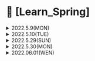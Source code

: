 # 📌 [Learn_Spring]



<details>
<summary> 2022.5.9(MON) </summary>

<div markdown = "1">

## 📝Intellij 단축키

- Alt + 1  : 키를 누르면 프로젝트창으로 포커스를 옮김 
- Space : 프로젝트 창에서 클래스 파일에 Space를 누르면 미리보기 기능을 제공
- ctrl + shift + F12 : 에디터 창을 최대로 키우기
- ctrl + tab : 에디터 창 이동 
- ctrl + alt +Insert : 에디터에서 새 파일 생성
- alt + Insert : 프로젝트 창에서 새 파일 생성
- ctrl + 방향키 : 단어단위 이동
- home, end : 라인 시작/끝 이동
- page up, page down : 페이지 위/아래 이동
- ctrl + w , ctrl + shift + w : 코드 선택영역 확장 / 축소
- ctrl + /, ctrl + shift + / : 한 줄 주석 / 블록 주석
- ctrl + alt + i : 자동 인덴트 처리
- ctrl + B : 코드의 사용처를 알 수 있음
- ctrl + shift + F : 경로내 검색 ( 코드 검색 유용 )
- shift 2번 : 전체 검색 ( IntelliJ 기능 찾을 때 유용 )
- ctlr + E : 최근에 열었던 파일 열기
- ctrl + J : Live template  ex) psvm, sout
- alt + enter : Quick fix
- F2, shift + F2 : 코드 별 이슈로 이동
- ctrl + alt + O : Import 최적화
- alt +Ins : 코드 생성 
- ctrl + o, ctrl + I : 메소드 자동완성 (override, implement)
- shift + ctrl + enter : 구문 자동완성 
- ctrl 2번 : Run anything
- ctrl + shift + F10, shift + F10 : 에디터 실행, 실행
- ctrl + F2 : 실행 중지
- ctrl +D, ctrl + y : 라인 복사, 라인 삭제
- ctrl + P : 메소드의 파라미터를 알 수 있음 
- ctrl + shift + i : 메소드의 간단한 정의를 볼 수 있음  
</div>
</details>

<details>
<summary> 2022.5.10(TUE) </summary>
<div markdown = "1">
    
## 📝 IntelliJ 단축키 응용
    
 ### 테스트 코드
 - alt + entet : 생성
 - ctrl + shift + T : 테스트 코드 이동
 - ctrl + shift + F10 : 선택된 테스트 실행
 - ctrl + F2 : 실행 중지
   
  ### 리팩토링
  - F6 : 클래스 이동
  - ctrl + shift + F6 : 타입 변경 ( 메소드와 파라미터 둘다에 적용가능 )
  - ctrl +F6 : 메소드 시그니처 변경 ( 메소드 시그니처는 메소드의 반환 값, 타입 파라미터, 파라미터 등 )
  - shift + F6 : 변수 이름 변경
  - ctrl + alt + shift + T : 리팩토링에 관련된 메소드들을 볼 수 있음
    
  ### 디버깅
  - ctrl + F8 : 브레이크 포인트 설정
  - ctrl + shift + F8 : 브레이크 포인트 보기 
  - shift + F9 : 디버깅 모드 실행
  - F7 : step into ( 코드의 정의 및 함수 내부로 들어감 )
  - F8 : step over ( 다음 줄의 코드를 바로 실행 )
  - F9 : Resume Program ( 다음 브레이크 포인트로 이동 )
   
  ### Git
  - alt + ` : 사용할 수 있는 Git 메소드를 보여줌
  
## 📝 Todo List 만들기
  
 ### 필요 기능
  - Todo 아이템 추가 : POST method 활용, body에 뭘 추가할지 title 필요 , end point = /
  - 전체 Todo 리스트 조회 : GET method 활용, end point = /
  - Todo 아이템 조회 : GET method 활용, end point = /{:id}
  - Todo 아이템 수정 : PATCH method 활용 , body에 수정할 내용 ,end point = /{:id}
  - 전체 Todo 리스트 삭제 : DELETE method 활용, end point = /
  - Todo 아이템 하나 삭제 : DELETE method 활용, end point = /{:id}

  </div>
 </details>
    

<details>
<summary> 2022.5.29(SUN) </summary>
<div markdown = "1">

<details>
  <summary> 📝 객체지향 4대 특성 </summary>
  <div markdonw = "2">
     
### 1. 캡슐화
- 객체의 속성을 보호학 위해서 사용
- 속성이 선언되었으나, 해당 속성으 상태를 변경하는 method가 없으면 잘못 선언된 속성
- 실물 객체으 기능으 모두 제공
- 각각의 method는 서로 관련이 있어야 함
- 객체 안의 method는 객체 안으 속성을 처리행 함
- 장점 : 추상화 제공, 재사용성 향상, 유지보수의 효율성 향상, 무결성 제공
- 무결성 : 캡슐화 코딩의 경우 변수는 private, method는 public으로 선언하여 사용하는데public method의 경우 입력된 매개변수를 Validation 후 실행하기때문에 값의 유효성 검증이 가능함

### 2. 상속
- 프로그램 구조에 대한 이해도 향상 : 최상위 클래스의 구조를 보고, 하위 클래스의 동작을 이해할 수 있다.
- 재사용성 향상 : 상속을 이용, 해당 클래스에 필요한 속성 및 메소드를 모두 정의하지 않아도 된다.
- 확정성 향상 : 일관된 형태의 클래스 객체를 추가할 수 있다.
- 유지보수성 향상

### 3. 다형성
- 하나의 개체가 여러 개의 형태로 바뀌는 것

### 4. 추상화
- 객체지향에서의 추상화는 모델링
- 구체적으로 공통적인 부분, 또는 특정 특성을 분리해서 재조합하는 것
  </div>
  </details>
 <details>
  <summary> 📝  객체지향 설계 5원칙 SOLID </summary>
  <div markdonw = "2">

### 응집도와 결합도
- 응집도 : 하나의 모듈 내부에 존재하는 구성 요소들의 기능적 관련성
- 결합도 : 모듈간의 상호 의존 정도
- 좋은 소프트웨어 설계를 위해서는 결합도는 낮추고 응집도는 높여야 한다.

### SRP 단일 책임 원칙
- 어떠한 클래스를 변경해야 하는 이유는 한가지 뿐 이어야 한다.

### OCP (Open Closed Principle) 개방 폐쇄 원칙
- 자신의 확장에는 열려있고, 주변의 변화에 대해서는 닫혀있어야 한다. Ex) JDBC

### LSP 리스코프 치환 원칙
- 서브 타입은 언제나 자신의 기반 타입으로 교체할 수 있어야한다.

### ISP 인터페이스 분리 원칙
- 클라이언트는 자신이 사용하지 않는 method에 의존 관계를 맺으면 안된다.

### DIP 의존 역전 원칙
- 자신보다 변하기 쉬운 것에 의존하지 말아야한다.
   </div>
  </details>

  </div>
  </details>
<details>
    <summary> 2022.5.30(MON) </summary>
    <div markdown = "1">
<details>
<summary> 📝 디자인패턴 </summary>
<div markdown = “2”>
    
- 자주 사용하는 설계 패턴을 정형화 해서 이를 유형별로 가장 최적의 방법으로 개발을 할 수 있도록 정해둔 설계
- 대표적 디자인 패턴 GoF
- 소프트웨어 설계시 기존에 경험이 중요하나 모든 사람들이 경험을 가질 수는 없으므로 지식을 공유하기 위해 나온 GoF( Gang of Four)의 디자인 패턴이다.
- 객체지향 개념에 따른 설계 중 재사용할 경우 유용한 설계를 디자인 패턴으로 정리 해둔 것이다.

### 장점
- 개발자간의 원활한 소통
- 소프트웨어 구조 파악 용이
- 재사용을 통한 개발 시간 단축
- 설계 변경 요쳥에 대한 유여한 대처

### 단점
- 객체지향 설계 / 구현
- 초기 투자 비용 부담

<details>
<summary> GoF의 대표적 3가지 패턴 </summary>
<div markdown = “3”>
    
#### 1. 생성 패턴
- 객체를 생성하는 것과 관련된 패턴
- 객체의 생성과 변경이 전체 시스템에 미치는 영향을 최소화, 코드의 유연성 향상

* Factory Method
* Singleton
* Prototype
* Builder
* Abstract Factory
* Chaining

#### 2. 구조 패턴
    
- 프로그램 내의 자료구조나 인터페이스 구조 등 프로그램 구조를 설계하는데 활용될 수 있다.
- 객체들의 구성을 통해 더 큰 구조를 만들 수 있게 해준다.
- 큰 규모의 시스템의 경우 많은 클래스들이 서로 의존성을 가지게 되는데, 복잡한 구조를 개발 하기 쉽게 만들어 주고, 유지 보수 하기 쉽게 만들어 준다.

* Adapter
* Composite
* Bridge
* Decorator
* Facade
* Flyweight
* Proxy

#### 3. 행위 패턴
    
- 반복적으로 사용되는 객체들의 상호작용을 패턴화한 것
- 클래스나 객체들이 상호작용하는 방법과 책임을 분산하는 방법을 제공
- 행위 관련 패턴을 사용하여 독립적으로 일을 처리하고자 할 때 사용

* Template Method
* Interpreter
* Iterator
* Observer
* Strategy
* Visitor
* Chain of responsibility
* Command
* Mediator
* State
* Memento

</div>
</details>
<details>
<summary>  Singleton patter </summary>
<div markdown = “3”>

- 어떠한 객체가 유일하게 1개만 존재해야 할 때 사용한다.
- 주로 서로 자원을 공유 할 때 사용한다. ex) 프린터, TCP Socket 통신에서 서버와 연결된 connect 객체
- 구현 방법 : default 생성자를 private로 막음, getInstance()라는 Method를 통해 생성된 객체를 가져오거나 없는 경우 생성한다.
</div>
</details>

<details>
<summary> Adapter pattern </summary>
<div markdown = “3”>
    
- 실생활에서 100v를 220v로 변환해주거나, 반대로 변환해주는 것을 예로 들 수 있다.
- 호환성이 없는 기존 클래스의 인터페이스를 변환하여 재사용 할 수 있도록 한다.
- SOLID 중 OCP 개방폐쇄 원칙을 따른다. 
</div>
</details>

<details>
<summary> Proxy pattern</summary>
<div markdown = “3”>

- Proxy는 대리인 이라는 뜻으로써, 뭔가를 대신해서 처리하는 것
- Proxy Class를 통해서 대신 전달하는 형태로 설계되며, 실제 Client는 Proxy로부터 결과를 받는다
- Cache의 기능으로도 활용 가능
- SOLID중에서 개방폐쇄원칙과 의존 역전 원칙을 따른다. 
</div>
</details>
<details>
<summary> Decorator pattern</summary>
<div markdown = “3”>
    
- 데코레이터 패턴은 기존 뼈대는 유지하되, 이후 필요한 형태로 꾸밀 때 사용한다.
- 확장이 필요한 경우 상속의 대안으로 활용
- SOLID 중에서 개방폐쇄 원칙과 의존 역전 원칙을 따른다.
</div>
</details>

<details>
<summary> Observer pattern </summary>
<div markdown = “3”>
    
- 관찰자 패턴은 변화가 일어났을 때, 미리 등록된 다른 클래스에 통보해주는 패턴을 구현한 것이다.
- 예시로 event listener에서 해당 패턴을 사용하고 있다.
</div>
</details>

<details>
<summary> Façade pattern </summary>
<div markdown = “3”>
    
- Façade는 건물의 앞쪽 정면이라는 뜻으로 뒤에는 무엇이 있는지 모르는 상태를 뜻한다. 여러 개의 객체와 실제 사용하는 서브 객체의 사이에 복잡한 의존관계가 있는 경우, 중간에 Façade라는 객체를 두고, 여기서 제공하는 interface만을 활용하여 기능을 사용하는 방식이다. 
    
- Façade는 자신이 가지고 있는 각 클래스의 기능을 명확히 알아야한다. 
</div>
</details>

<details>
<summary> Strategy pattern </summary>
<div markdown = “3”>
    
- 전략 패턴으로 불리며, 객체지향의 꽃이다.
- 유사한 행위들을 캡슐화하여, 객체의 행위를 바꾸고 싶은 경우 전략만 변경 하여, 유연하게 확장이 가능하게 한다.
- SOLID	 중 개방폐쇄 원칙(OCP)와 의존 역전 원칙(DIP)를 따른다.
- 필요 요소
	1) 전략 메서드를 가진 전략 객체
	2) 전략 객체를 사용하는 컨텍스트
	3) 전략 객체를 생성해 컨텍스트에 주입하는 클라이언트
</div>
</details>

</div>
</details>
	</div>
	</details>
<details>
<summary> 2022.06.01(WEN) </summary>
<div markdown = “1”>


<details>
<summary> 📝 웹 개발이론 </summary>
<div markdown = “2”> 

Web (World Wide Web, WWW, W3)으로 인터넷에 연결된 컴퓨터를 통해 사람들이 정보를 공유할 수 있는 전 세계적인 정보공간을 의미 
Web의 용도 
- Web Site : google, naver, daum 등 HTML로 구성된 여러 사이트들
- API (Application Programming Interface) * Web Service : Kakao Open API 등, 오픈 API
- User Interface : Chrome, Safari, Explorer, Smart Watch 등 

Web의 기본 3가지 요소
- URI (Uniform Resource Identifier) : 리소스 식별자 -> 특정 사이트, 특정 쇼핑 목록, 동영상 목록 등 모든 정보에 접근 할 수 있는 정보 
- HTTP (Hpyertext Transfer Protocol) : GET, POST, DELETE 등 메소드를 통한 어플리케이션 컨트롤
- HTML (Hyper Text Markup Language) : XML을 바탕으로한 범용 문서 포멧
</div>
</details>

<details>
<summary> 📝 REST란? </summary>
<div markdown = “2”>

REST (Representational State Transfer : 자원의 상태 전달) – 네트워크 아키텍처
REST의 6가지 아키텍처
- Client, Server : 클라이언트와 서버가 서로 독립적으로 분리 되어 있어야한다.
- Stateless : 요청에 대해서 클라이언트의 상태를 서버에 저장하지 않는다. Ex) 햄버거가게에서 햄버거주문 후 콜라를 주문하는 경우 햄버거에 콜라를 추가해서 줄 수 있으나, 클라이언트에 서버 정보를 저장하지 않아야 하기 때문에 요청을  햄버거주세요 -> 햄버거 + 콜라주세요라고 해야한다
- Cache : 클라이언트는 서버의 응답을 임시저장 할 수 있어야 한다. 클라이언트가 Cache를 활용하여 응답을 재사용할 수 있어야 하며, 이를 통해서 서버의 부하를 낮춘다.
- 계층화 : 서버와 클라이언트 사이에 방화벽, 게이트웨이, Proxy 등 다양한 계층 형태로 구성이 가능해야 하며, 이를 확장 할 수 있어야 한다.
- 인터페이스 일관성 : 인터페이스의 일관성을 지키고, 아키텍처를 단순화시켜 작은 단위로 분리하여, 클라이언트, 서버가 독립적으로 개선 될 수 있어야 한다. 서버, 클라이언트에 변경이 생겨도 서로 영향을 주어서는 안된다.
- Code On Demmand (Optional) : 자바 애플릿, 자바스크립트, 플래시 등 특정한 기능을 서버로부터 클라이언트가 전달받아 코드를 실행할 수 있어야 한다.

인터페이스의 일관성에 따른, REST 활용여부 판단
- 자원의 식별 : 웹 기반의 REST에서는 리소스 접근을 할 때 URI를 사용,  https://foo.co.kr/user/100에서 Resource : user이며 식별자는 100이다.
- 메시지를 통한 리소스 조작 : Web에서는 다양한 방식으로 데이터를 전달 할 수 있다. 대표적으로 HTML, XML, JSON, TEXT 등 이 있다. 이 중에서 데이터 타입을 알려주기 위해서 HTTP Header 부분에 content-type 을 통해서 데이터의 타입을 지정해 줄 수 있다.
- 자기서술적 메시지 : 요청 하는 데이터가 어떻게 처리 되어져야 하는지 충분한 데이터를 포함 할 수 있어야 한다. HTTP 기반의 REST에서는 HTTP Method와 Header 정보, 그리고 URI의 포함되는 정보로 표현이 가능하며, 담지 못 한 정보들은 URI의 메시지를 통하여 표현한다.
- Application 상태에 대한 엔진으로써 하이퍼미디어 : REST API를 개발할 때 단순히 Client 요청에 대한 데이터만 응답 해주는 것이 아닌 관련된 리소스에 대한 Link 정보까지 같이 포함 되어져야 한다. (실제 현업에서는 잘 사용하고 있지 않음)
</div>
</details>


<details>
<summary> 📝 URI 설계 패턴 </summary>
<div markdown = “2”>

- URI (Uniform Resource Identifier) : 인터넷에서 특정 자원을 나타내는 주소 값, 해당 값은 유일하다. (응답은 달라질 수 있다.
- URL (Uniform Resource Locator) : 인터넷 상에서의 자원, 특정 파일이 어디에 위치하는지 식별 하는 주소 
- URL은 URI의 하위 개념이다.
<details>
<summary>  URI 설계 원칙 </summary>
<div markdown = “3”>
 
- 슬래시 구분자 ‘/’는 계층 관계를 나타내는 데 사용한다.
- URI 마지막 문자로 ‘/’는 포함하지 않는다.
- 하이픈 ‘-‘은 URI의 가독성을 높이는데 사용한다.
- 밑줄 ‘_’은 사용하지 않는다.
- URI 경로에는 소문자가 적합하다.
- 파일 확장자는 URI에 포함하지 않는다.
- 프로그래밍 언어에 의존적인 확장자를 사용하지 않는다.
- 구현에 의존적인 경로를 사용하지 않는다.
- 세션 ID를 포함하지 않는다.
- 프로그래밍 언어의 Method명을 이용하지 않는다.
- 명사에 단수형 보다는 복수형을 사용해야 한다. 컬렉션에 대한 표현은 복수로 사용
- 컨트롤러 이름으로는 동사나 동사구를 이용한다.
- 경로 부분 중 변하는 부분은 유일한 값으로 대체 한다.
- CRUD 기능을 나타내는 것은 URI에 사용하지 않는다.
- URI Query Parameter 디자인 : URI 쿼리 부분으로 컬렉션 결과에 대해서 필터링 할 수 있다.
- URI 쿼리는 컬렉션의 결과를 페이지로 구분하여 나타내는데 사용한다.
- API에 있어서 서브 도메인은 일관성 있게 사용해야 한다.
- 클라이언트 개발자 포탈 서브 도메인은 일관성 있게 만든다. (개발 환경에서 테스트를 하기위해활용.
</div>
</details>
</div>
</details>

<details>
<summary> 📝 HTTP Protocol </summary>
<div markdown = “2”>

- 규정된 Web에서 데이터를 주고 받는 프로토콜 
- 이름에는 하이퍼텍스트 전송용 프로토콜로 정의되어 있으나, 실제로는 HTML, XML, JSON, Image, Voice, JS 등 다양한 컴퓨터에서 다룰 수 있는 것은 모두 전송이 가능하다.
- HTTP는 TCP를 기반으로 한 REST의 특징을 모두 구현하고 있는 Web 기반의 프로토콜이다.
- HTTP는 메시지를 주고 (Request) 받는 (Response) 형태의 통신 방법입니다.
- HTTP의 요청을 하는 8가지 Method (REST구현을 위한 인터페이스로 활용)
 
</div>
</details>
</div>
</details>

